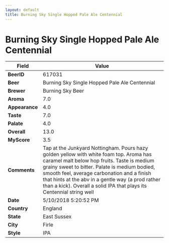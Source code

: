 ```yaml
---
layout: default
title: Burning Sky Single Hopped Pale Ale Centennial
---
```


# Burning Sky Single Hopped Pale Ale Centennial

| Field         | Value     |
|---------------|-----------|
| **BeerID** | 617031 |
| **Beer** | Burning Sky Single Hopped Pale Ale Centennial |
| **Brewer** | Burning Sky Beer |
| **Aroma** | 7.0 |
| **Appearance** | 4.0 |
| **Taste** | 7.0 |
| **Palate** | 4.0 |
| **Overall** | 13.0 |
| **MyScore** | 3.5 |
| **Comments** | Tap at the Junkyard Nottingham. Pours hazy golden yellow with white foam top. Aroma has caramel malt below hop fruits. Taste is medium grainy sweet to bitter. Palate is medium bodied, smooth feel, average carbonation and a finish that hints at the abv in a gentle way &#40;a prod rather than a kick&#41;. Overall a solid IPA that plays its Centennial string well  |
| **Date** | 5/10/2018 5:20:52 PM |
| **Country** | England |
| **State** | East Sussex |
| **City** | Firle |
| **Style** | IPA |
